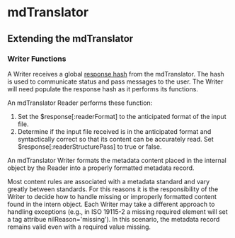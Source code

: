 # mdTranslator

## Extending the mdTranslator

### Writer Functions

A Writer receives a global [response hash](../mdtranslator/responseHash.md) from the mdTranslator.  The hash is used to communicate status and pass messages to the user.  The Writer will need populate the response hash as it performs its functions.

An mdTranslator Reader performs these function: 
1. Set the $response[:readerFormat] to the anticipated format of the input file.  
2. Determine if the input file received is in the anticipated format and syntactically correct so that its content can be accurately read. Set $response[:readerStructurePass] to true or false.

An mdTranslator Writer formats the metadata content placed in the internal object by the Reader into a properly formatted metadata record.

Most content rules are associated with a metadata standard and vary greatly between standards.  For this reasons it is the responsibility of the Writer to decide how to handle missing or improperly formatted content found in the intern object. Each Writer may take a different approach to handling exceptions (e.g., in ISO 19115-2 a missing required element will set a tag attribue nilReason='missing'). In this scenario, the metadata record remains valid even with a required value missing.  
